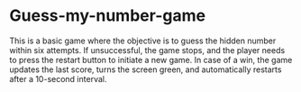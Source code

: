 # Guess-my-number-game
This is a basic game where the objective is to guess the hidden number within six attempts. If unsuccessful, the game stops, and the player needs to press the restart button to initiate a new game. In case of a win, the game updates the last score, turns the screen green, and automatically restarts after a 10-second interval.
